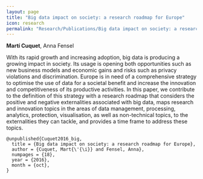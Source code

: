```yaml
---
layout: page
title: "Big data impact on society: a research roadmap for Europe"
icon: research
permalink: "Research/Publications/Big data impact on society: a research roadmap for Europe/"
---
```


**Martí Cuquet**, Anna Fensel

With its rapid growth and increasing adoption, big data is producing a growing
impact in society. Its usage is opening both opportunities such as new
business models and economic gains and risks such as privacy violations and
discrimination. Europe is in need of a comprehensive strategy to optimise the
use of data for a societal benefit and increase the innovation and
competitiveness of its productive activities. In this paper, we contribute to
the definition of this strategy with a research roadmap that considers the
positive and negative externalities associated with big data, maps research
and innovation topics in the areas of data management, processing, analytics,
protection, visualisation, as well as non-technical topics, to the
externalities they can tackle, and provides a time frame to address these
topics.

~~~
@unpublished{Cuquet2016_big,
  title = {Big data impact on society: a research roadmap for Europe},
  author = {Cuquet, Mart{\'{\i}} and Fensel, Anna},
  numpages = {18},
  year = {2016},
  month = {oct},
}
~~~
